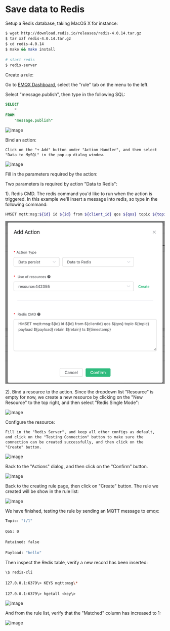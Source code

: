 # Save data to Redis

Setup a Redis database, taking MacOS X for instance:

```bash
$ wget http://download.redis.io/releases/redis-4.0.14.tar.gz
$ tar xzf redis-4.0.14.tar.gz
$ cd redis-4.0.14
$ make && make install

# start redis
$ redis-server
```

Create a rule:

Go to [EMQX Dashboard](http://127.0.0.1:18083/#/rules), select the "rule" tab on the menu to the left.

Select "message.publish", then type in the following SQL:

```sql
SELECT
    *
FROM
    "message.publish"
```

![image](./assets/rule-engine/mysql_sql_1.png)

Bind an action:
```
Click on the "+ Add" button under "Action Handler", and then select
"Data to MySQL" in the pop-up dialog window.
```
![image](./assets/rule-engine/redis_action_0.png)

Fill in the parameters required by the action:

Two parameters is required by action "Data to Redis":

1). Redis CMD. The redis command you'd like to run when the action is
triggered. In this example we'll insert a message into redis, so type in the following command:

```bash
HMSET mqtt:msg:${id} id ${id} from ${client_id} qos ${qos} topic ${topic} payload ${payload} retain ${retain} ts ${timestamp}
```

![image](./assets/rule-engine/redis_action_1.png)

2). Bind a resource to the action. Since the dropdown list "Resource"
is empty for now, we create a new resource by clicking on the "New
Resource" to the top right, and then select "Redis Single Mode":

![image](./assets/rule-engine/redis_action_2.png)

Configure the resource:
```
Fill in the "Redis Server", and keep all other configs as default,
and click on the "Testing Connection" button to make sure the
connection can be created successfully, and then click on the
"Create" button.
```
![image](./assets/rule-engine/redis_resource_0.png)

Back to the "Actions" dialog, and then click on the "Confirm" button.

![image](./assets/rule-engine/redis_action_3.png)

Back to the creating rule page, then click on "Create" button. The
    rule we created will be show in the rule list:

![image](./assets/rule-engine/redis_rule_overview_0.png)

We have finished, testing the rule by sending an MQTT message to
    emqx:

```bash
Topic: "t/1"

QoS: 0

Retained: false

Payload: "hello"
```

Then inspect the Redis table, verify a new record has been inserted:

```bash
\$ redis-cli

127.0.0.1:6379\> KEYS mqtt:msg\*

127.0.0.1:6379\> hgetall <key\>
```

![image](./assets/rule-engine/redis_result.png)

And from the rule list, verify that the "Matched" column has increased
to 1:

![image](./assets/rule-engine/redis_rule_overview_1.png)
